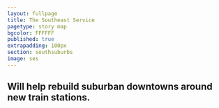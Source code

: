```yaml
---
layout: fullpage
title: The Southeast Service
pagetype: story map
bgcolor: FFFFFF
published: true
extrapadding: 100px
section: southsuburbs
image: ses
---
```


## Will help rebuild suburban downtowns around new train stations.
